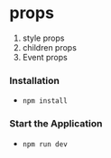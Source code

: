 # props

1. style props
2. children props
3. Event props

### Installation

- `npm install`

### Start the Application

- `npm run dev`
